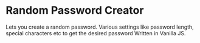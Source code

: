# Random Password Creator

Lets you create a random password. Various settings like password length, special characters etc to get the desired password
Written in Vanilla JS.

